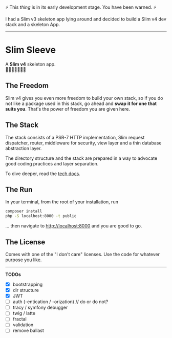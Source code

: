 
:zap: This _thing_ is in its early development stage. You have been warned. :zap:

I had a Slim v3 skeleton app lying around and decided to build a Slim v4 dev stack and a skeleton App.

---


# Slim Sleeve

A **Slim v4** skeleton app.\
🌳🌳🌳🐘🌳🌳🌳


## The Freedom

Slim v4 gives you even more freedom to build your own stack, so if you do not like a package used in this stack, go ahead and **swap it for one that suits you**. That's the power of freedom you are given here.


## The Stack

The stack consists of a PSR-7 HTTP implementation, Slim request dispatcher, router, middleware for security, view layer and a thin database abstraction layer.

The directory structure and the stack are prepared in a way to advocate good coding practices and layer separation.

To dive deeper, read the [tech docs](docs/tech.md).




## The Run

In your terminal, from the root of your installation, run
```sh
composer install
php -S localhost:8000 -t public
```
... then navigate to [http://localhost:8000](http://localhost:8000) and you are good to go.


## The License

Comes with one of the "I don't care" licenses. Use the code for whatever purpose you like.


-------

**TODOs**
- [x] bootstrapping
- [x] dir structure
- [x] JWT
- [ ] auth (-entication / -orization)  // do or do not?
- [ ] tracy / symfony debugger
- [ ] twig / latte
- [ ] fractal
- [ ] validation
- [ ] remove ballast
